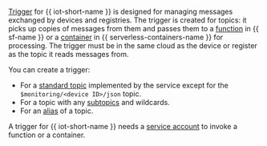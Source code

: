 [Trigger](../../functions/concepts/trigger/index.md) for {{ iot-short-name }} is designed for managing messages exchanged by devices and registries. The trigger is created for topics: it picks up copies of messages from them and passes them to a [function](../../functions/concepts/function.md) in {{ sf-name }} or a [container](../../serverless-containers/concepts/container.md) in {{ serverless-containers-name }} for processing. The trigger must be in the same cloud as the device or register as the topic it reads messages from.

You can create a trigger:

* For a [standard topic](../../iot-core/concepts/index.md) implemented by the service except for the `$monitoring/<device ID>/json` topic.
* For a topic with any [subtopics](../../iot-core/concepts/topic/subtopic.md) and wildcards.
* For an [alias](../../iot-core/concepts/topic/usage.md#aliases) of a topic.

A trigger for {{ iot-short-name }} needs a [service account](../../iam/concepts/users/service-accounts.md) to invoke a function or a container.

